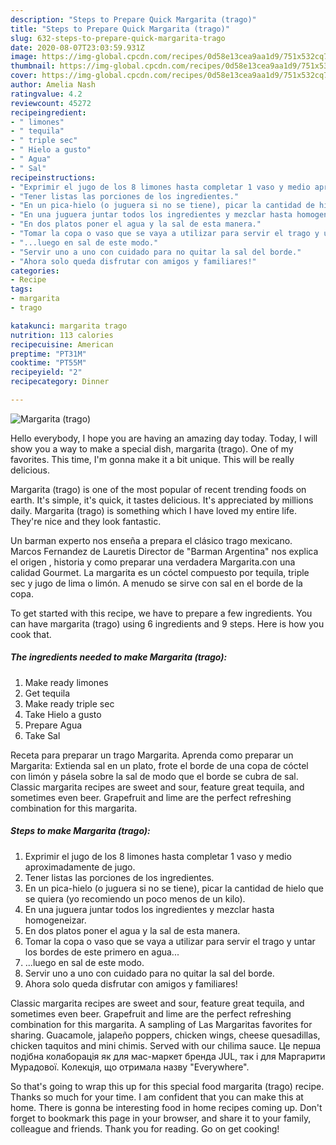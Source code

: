 ```yaml
---
description: "Steps to Prepare Quick Margarita (trago)"
title: "Steps to Prepare Quick Margarita (trago)"
slug: 632-steps-to-prepare-quick-margarita-trago
date: 2020-08-07T23:03:59.931Z
image: https://img-global.cpcdn.com/recipes/0d58e13cea9aa1d9/751x532cq70/margarita-trago-foto-principal.jpg
thumbnail: https://img-global.cpcdn.com/recipes/0d58e13cea9aa1d9/751x532cq70/margarita-trago-foto-principal.jpg
cover: https://img-global.cpcdn.com/recipes/0d58e13cea9aa1d9/751x532cq70/margarita-trago-foto-principal.jpg
author: Amelia Nash
ratingvalue: 4.2
reviewcount: 45272
recipeingredient:
- " limones"
- " tequila"
- " triple sec"
- " Hielo a gusto"
- " Agua"
- " Sal"
recipeinstructions:
- "Exprimir el jugo de los 8 limones hasta completar 1 vaso y medio aproximadamente de jugo."
- "Tener listas las porciones de los ingredientes."
- "En un pica-hielo (o juguera si no se tiene), picar la cantidad de hielo que se quiera (yo recomiendo un poco menos de un kilo)."
- "En una juguera juntar todos los ingredientes y mezclar hasta homogeneizar."
- "En dos platos poner el agua y la sal de esta manera."
- "Tomar la copa o vaso que se vaya a utilizar para servir el trago y untar los bordes de este primero en agua..."
- "...luego en sal de este modo."
- "Servir uno a uno con cuidado para no quitar la sal del borde."
- "Ahora solo queda disfrutar con amigos y familiares!"
categories:
- Recipe
tags:
- margarita
- trago

katakunci: margarita trago 
nutrition: 113 calories
recipecuisine: American
preptime: "PT31M"
cooktime: "PT55M"
recipeyield: "2"
recipecategory: Dinner

---
```



![Margarita (trago)](https://img-global.cpcdn.com/recipes/0d58e13cea9aa1d9/751x532cq70/margarita-trago-foto-principal.jpg)

Hello everybody, I hope you are having an amazing day today. Today, I will show you a way to make a special dish, margarita (trago). One of my favorites. This time, I'm gonna make it a bit unique. This will be really delicious.

Margarita (trago) is one of the most popular of recent trending foods on earth. It's simple, it's quick, it tastes delicious. It's appreciated by millions daily. Margarita (trago) is something which I have loved my entire life. They're nice and they look fantastic.

Un barman experto nos enseña a prepara el clásico trago mexicano. Marcos Fernandez de Lauretis Director de &#34;Barman Argentina&#34; nos explica el origen , historia y como preparar una verdadera Margarita.con una calidad Gourmet. La margarita es un cóctel compuesto por tequila, triple sec y jugo de lima o limón. A menudo se sirve con sal en el borde de la copa.


To get started with this recipe, we have to prepare a few ingredients. You can have margarita (trago) using 6 ingredients and 9 steps. Here is how you cook that.

<!--inarticleads1-->

##### The ingredients needed to make Margarita (trago):

1. Make ready  limones
1. Get  tequila
1. Make ready  triple sec
1. Take  Hielo a gusto
1. Prepare  Agua
1. Take  Sal


Receta para preparar un trago Margarita. Aprenda como preparar un Margarita: Extienda sal en un plato, frote el borde de una copa de cóctel con limón y pásela sobre la sal de modo que el borde se cubra de sal. Classic margarita recipes are sweet and sour, feature great tequila, and sometimes even beer. Grapefruit and lime are the perfect refreshing combination for this margarita. 

<!--inarticleads2-->

##### Steps to make Margarita (trago):

1. Exprimir el jugo de los 8 limones hasta completar 1 vaso y medio aproximadamente de jugo.
1. Tener listas las porciones de los ingredientes.
1. En un pica-hielo (o juguera si no se tiene), picar la cantidad de hielo que se quiera (yo recomiendo un poco menos de un kilo).
1. En una juguera juntar todos los ingredientes y mezclar hasta homogeneizar.
1. En dos platos poner el agua y la sal de esta manera.
1. Tomar la copa o vaso que se vaya a utilizar para servir el trago y untar los bordes de este primero en agua...
1. ...luego en sal de este modo.
1. Servir uno a uno con cuidado para no quitar la sal del borde.
1. Ahora solo queda disfrutar con amigos y familiares!


Classic margarita recipes are sweet and sour, feature great tequila, and sometimes even beer. Grapefruit and lime are the perfect refreshing combination for this margarita. A sampling of Las Margaritas favorites for sharing. Guacamole, jalapeño poppers, chicken wings, cheese quesadillas, chicken taquitos and mini chimis. Served with our chilima sauce. Це перша подібна колаборація як для мас-маркет бренда JUL, так і для Маргарити Мурадової. Колекція, що отримала назву &#34;Everywhere&#34;. 

So that's going to wrap this up for this special food margarita (trago) recipe. Thanks so much for your time. I am confident that you can make this at home. There is gonna be interesting food in home recipes coming up. Don't forget to bookmark this page in your browser, and share it to your family, colleague and friends. Thank you for reading. Go on get cooking!
